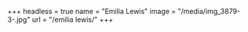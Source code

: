 +++
headless = true
name = "Emilia Lewis"
image = "/media/img_3879-3-.jpg"
url = "/emilia lewis/"
+++
